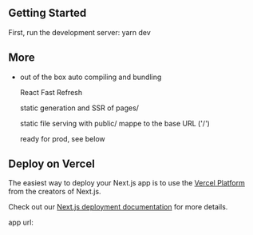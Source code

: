 ## Getting Started

First, run the development server:
yarn dev

## More

- out of the box
  auto compiling and bundling

  React Fast Refresh

  static generation and SSR of pages/

  static file serving with public/ mappe to the base URL ('/')

  ready for prod, see below

## Deploy on Vercel

The easiest way to deploy your Next.js app is to use the [Vercel Platform](https://vercel.com/new?utm_medium=default-template&filter=next.js&utm_source=create-next-app&utm_campaign=create-next-app-readme) from the creators of Next.js.

Check out our [Next.js deployment documentation](https://nextjs.org/docs/deployment) for more details.

app url:
